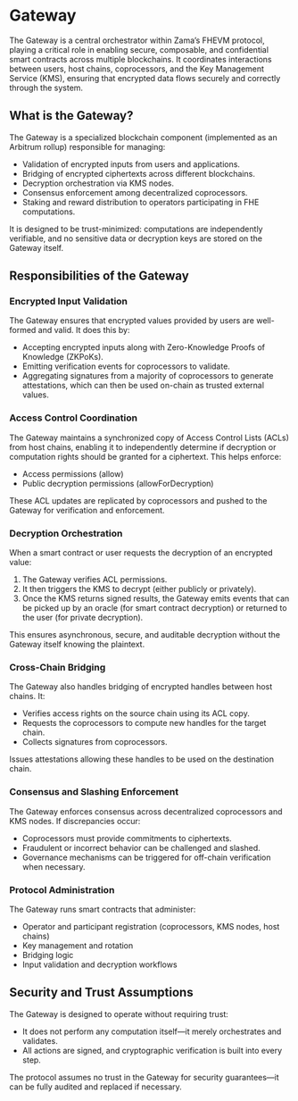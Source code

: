 # Gateway

The Gateway is a central orchestrator within Zama’s FHEVM protocol, playing a critical role in enabling secure,
composable, and confidential smart contracts across multiple blockchains. It coordinates interactions between users,
host chains, coprocessors, and the Key Management Service (KMS), ensuring that encrypted data flows securely and
correctly through the system.

## What is the Gateway?

The Gateway is a specialized blockchain component (implemented as an Arbitrum rollup) responsible for managing:

- Validation of encrypted inputs from users and applications.
- Bridging of encrypted ciphertexts across different blockchains.
- Decryption orchestration via KMS nodes.
- Consensus enforcement among decentralized coprocessors.
- Staking and reward distribution to operators participating in FHE computations.

It is designed to be trust-minimized: computations are independently verifiable, and no sensitive data or decryption
keys are stored on the Gateway itself.

## Responsibilities of the Gateway

### Encrypted Input Validation

The Gateway ensures that encrypted values provided by users are well-formed and valid. It does this by:

- Accepting encrypted inputs along with Zero-Knowledge Proofs of Knowledge (ZKPoKs).
- Emitting verification events for coprocessors to validate.
- Aggregating signatures from a majority of coprocessors to generate attestations, which can then be used on-chain as
  trusted external values.

### Access Control Coordination

The Gateway maintains a synchronized copy of Access Control Lists (ACLs) from host chains, enabling it to independently
determine if decryption or computation rights should be granted for a ciphertext. This helps enforce:

- Access permissions (allow)
- Public decryption permissions (allowForDecryption)

These ACL updates are replicated by coprocessors and pushed to the Gateway for verification and enforcement.

### Decryption Orchestration

When a smart contract or user requests the decryption of an encrypted value:

1. The Gateway verifies ACL permissions.
2. It then triggers the KMS to decrypt (either publicly or privately).
3. Once the KMS returns signed results, the Gateway emits events that can be picked up by an oracle (for smart contract
   decryption) or returned to the user (for private decryption).

This ensures asynchronous, secure, and auditable decryption without the Gateway itself knowing the plaintext.

### Cross-Chain Bridging

The Gateway also handles bridging of encrypted handles between host chains. It:

- Verifies access rights on the source chain using its ACL copy.
- Requests the coprocessors to compute new handles for the target chain.
- Collects signatures from coprocessors.

Issues attestations allowing these handles to be used on the destination chain.

### Consensus and Slashing Enforcement

The Gateway enforces consensus across decentralized coprocessors and KMS nodes. If discrepancies occur:

- Coprocessors must provide commitments to ciphertexts.
- Fraudulent or incorrect behavior can be challenged and slashed.
- Governance mechanisms can be triggered for off-chain verification when necessary.

### Protocol Administration

The Gateway runs smart contracts that administer:

- Operator and participant registration (coprocessors, KMS nodes, host chains)
- Key management and rotation
- Bridging logic
- Input validation and decryption workflows

## Security and Trust Assumptions

The Gateway is designed to operate without requiring trust:

- It does not perform any computation itself—it merely orchestrates and validates.
- All actions are signed, and cryptographic verification is built into every step.

The protocol assumes no trust in the Gateway for security guarantees—it can be fully audited and replaced if necessary.
